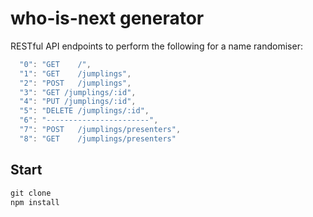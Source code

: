 # who-is-next generator
RESTful API endpoints to perform the following for a name randomiser:

```js
  "0": "GET    /",
  "1": "GET    /jumplings",
  "2": "POST   /jumplings",
  "3": "GET /jumplings/:id",
  "4": "PUT /jumplings/:id",
  "5": "DELETE /jumplings/:id",
  "6": "-----------------------",
  "7": "POST   /jumplings/presenters",
  "8": "GET    /jumplings/presenters"
```

## Start
```js
git clone
npm install
```
